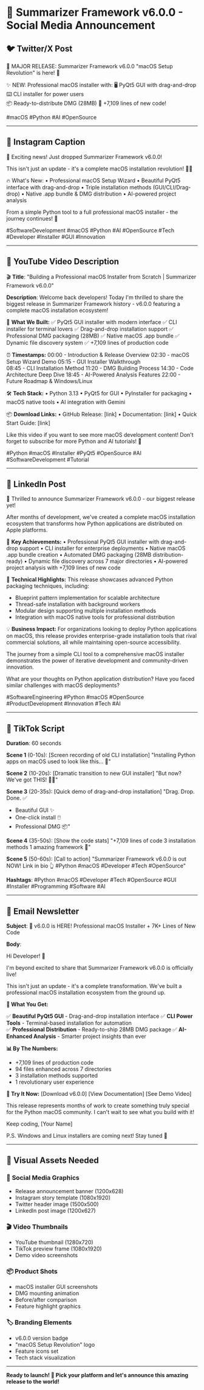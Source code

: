 # 🎉 Summarizer Framework v6.0.0 - Social Media Announcement

## 🐦 Twitter/X Post

🚀 MAJOR RELEASE: Summarizer Framework v6.0.0 "macOS Setup Revolution" is here! 🍎

✨ NEW: Professional macOS installer with:
🖥️ PyQt5 GUI with drag-and-drop
⌨️ CLI installer for power users  
📦 Ready-to-distribute DMG (28MB)
🎯 +7,109 lines of new code!

#macOS #Python #AI #OpenSource

---

## 📸 Instagram Caption

🎉 Exciting news! Just dropped Summarizer Framework v6.0.0! 

This isn't just an update - it's a complete macOS installation revolution! 🍎✨

🔥 What's New:
• Professional macOS Setup Wizard
• Beautiful PyQt5 interface with drag-and-drop
• Triple installation methods (GUI/CLI/Drag-drop)
• Native .app bundle & DMG distribution
• AI-powered project analysis

From a simple Python tool to a full professional macOS installer - the journey continues! 🚀

#SoftwareDevelopment #macOS #Python #AI #OpenSource #Tech #Developer #Installer #GUI #Innovation

---

## 🔴 YouTube Video Description

🎬 **Title**: "Building a Professional macOS Installer from Scratch | Summarizer Framework v6.0.0"

**Description**:
Welcome back developers! Today I'm thrilled to share the biggest release in Summarizer Framework history - v6.0.0 featuring a complete macOS installation ecosystem!

🚀 **What We Built:**
✅ PyQt5 GUI installer with modern interface
✅ CLI installer for terminal lovers
✅ Drag-and-drop installation support
✅ Professional DMG packaging (28MB)
✅ Native macOS .app bundle
✅ Dynamic file discovery system
✅ +7,109 lines of production code

⏰ **Timestamps:**
00:00 - Introduction & Release Overview
02:30 - macOS Setup Wizard Demo
05:15 - GUI Installer Walkthrough  
08:45 - CLI Installation Method
11:20 - DMG Building Process
14:30 - Code Architecture Deep Dive
18:45 - AI-Powered Analysis Features
22:00 - Future Roadmap & Windows/Linux

🛠 **Tech Stack:**
• Python 3.13
• PyQt5 for GUI
• PyInstaller for packaging
• macOS native tools
• AI integration with Gemini

📦 **Download Links:**
• GitHub Release: [link]
• Documentation: [link]
• Quick Start Guide: [link]

Like this video if you want to see more macOS development content! Don't forget to subscribe for more Python and AI tutorials! 🔔

#Python #macOS #Installer #PyQt5 #OpenSource #AI #SoftwareDevelopment #Tutorial

---

## 💼 LinkedIn Post

🚀 Thrilled to announce Summarizer Framework v6.0.0 - our biggest release yet!

After months of development, we've created a complete macOS installation ecosystem that transforms how Python applications are distributed on Apple platforms.

🎯 **Key Achievements:**
• Professional PyQt5 GUI installer with drag-and-drop support
• CLI installer for enterprise deployments
• Native macOS .app bundle creation
• Automated DMG packaging (28MB distribution-ready)
• Dynamic file discovery across 7 major directories
• AI-powered project analysis with +7,109 lines of new code

🔧 **Technical Highlights:**
This release showcases advanced Python packaging techniques, including:
- Blueprint pattern implementation for scalable architecture
- Thread-safe installation with background workers
- Modular design supporting multiple installation methods
- Integration with macOS native tools for professional distribution

💡 **Business Impact:**
For organizations looking to deploy Python applications on macOS, this release provides enterprise-grade installation tools that rival commercial solutions, all while maintaining open-source accessibility.

The journey from a simple CLI tool to a comprehensive macOS installer demonstrates the power of iterative development and community-driven innovation.

What are your thoughts on Python application distribution? Have you faced similar challenges with macOS deployments?

#SoftwareEngineering #Python #macOS #OpenSource #ProductDevelopment #Innovation #Tech #AI

---

## 📱 TikTok Script

**Duration**: 60 seconds

**Scene 1** (0-10s): 
[Screen recording of old CLI installation]
"Installing Python apps on macOS used to look like this... 😤"

**Scene 2** (10-20s):
[Dramatic transition to new GUI installer]
"But now? We've got THIS! 🤩✨"

**Scene 3** (20-35s):
[Quick demo of drag-and-drop installation]
"Drag. Drop. Done. ✅
- Beautiful GUI ✨
- One-click install 🖱️
- Professional DMG 📦"

**Scene 4** (35-50s):
[Show the code stats]
"+7,109 lines of code
3 installation methods
1 amazing framework 🚀"

**Scene 5** (50-60s):
[Call to action]
"Summarizer Framework v6.0.0 is out NOW! Link in bio 👆
#Python #macOS #Developer #Tech #OpenSource"

**Hashtags**: #Python #macOS #Developer #Tech #OpenSource #GUI #Installer #Programming #Software #AI

---

## 📧 Email Newsletter

**Subject**: 🎉 v6.0.0 is HERE! Professional macOS Installer + 7K+ Lines of New Code

**Body**:

Hi Developer! 👋

I'm beyond excited to share that Summarizer Framework v6.0.0 is officially live!

This isn't just an update - it's a complete transformation. We've built a professional macOS installation ecosystem from the ground up.

**🎯 What You Get:**

✅ **Beautiful PyQt5 GUI** - Drag-and-drop installation interface
✅ **CLI Power Tools** - Terminal-based installation for automation  
✅ **Professional Distribution** - Ready-to-ship 28MB DMG package
✅ **AI-Enhanced Analysis** - Smarter project insights than ever

**📊 By The Numbers:**
- +7,109 lines of production code
- 94 files enhanced across 7 directories
- 3 installation methods supported
- 1 revolutionary user experience

**🚀 Try It Now:**
[Download v6.0.0] [View Documentation] [See Demo Video]

This release represents months of work to create something truly special for the Python macOS community. I can't wait to see what you build with it!

Keep coding,
[Your Name]

P.S. Windows and Linux installers are coming next! Stay tuned 👀

---

## 🎨 Visual Assets Needed

### 📱 **Social Media Graphics**
- Release announcement banner (1200x628)
- Instagram story template (1080x1920)  
- Twitter header image (1500x500)
- LinkedIn post image (1200x627)

### 🎬 **Video Thumbnails**
- YouTube thumbnail (1280x720)
- TikTok preview frame (1080x1920)
- Demo video screenshots

### 📦 **Product Shots**
- macOS installer GUI screenshots
- DMG mounting animation
- Before/after comparison
- Feature highlight graphics

### 🏷️ **Branding Elements**
- v6.0.0 version badge
- "macOS Setup Revolution" logo
- Feature icons set
- Tech stack visualization

---

**Ready to launch! 🚀 Pick your platform and let's announce this amazing release to the world!**

